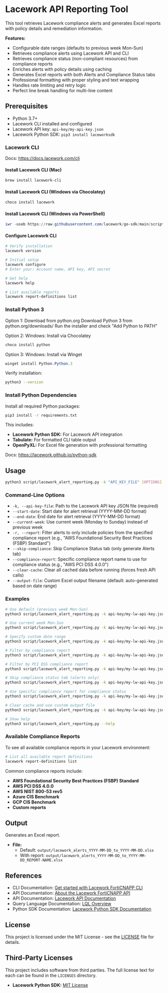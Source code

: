# Lacework API Reporting Tool

This tool retrieves Lacework compliance alerts and generates Excel reports with policy details and remediation information.

**Features:**
- Configurable date ranges (defaults to previous week Mon-Sun)
- Retrieves compliance alerts using Lacework API and CLI
- Retrieves compliance status (non-compliant resources) from compliance reports
- Enriches alerts with policy details using caching
- Generates Excel reports with both Alerts and Compliance Status tabs
- Professional formatting with proper styling and text wrapping
- Handles rate limiting and retry logic
- Perfect line break handling for multi-line content

## Prerequisites

- Python 3.7+
- Lacework CLI installed and configured
- Lacework API key: `api-key/my-api-key.json`
- Lacework Python SDK: `pip3 install laceworksdk`

### Lacework CLI

Docs: https://docs.lacework.com/cli

#### Install Lacework CLI (Mac)
```bash
brew install lacework-cli
```

#### Install Lacework CLI (Windows via Chocolatey)
```powershell
choco install lacework
```

#### Install Lacework CLI (Windows via PowerShell)
```powershell
iwr -useb https://raw.githubusercontent.com/lacework/go-sdk/main/scripts/install.ps1 | iex
```

#### Configure Lacework CLI
```bash
# Verify installation
lacework version

# Initial setup
lacework configure
# Enter your: Account name, API key, API secret

# Get help 
lacework help

# List available reports
lacework report-definitions list
```

### Install Python 3

Option 1: Download from python.org
Download Python 3 from python.org/downloads/
Run the installer and check "Add Python to PATH"

Option 2: Windows: Install via Chocolatey
```powershell
choco install python
```

Option 3: Windows: Install via Winget
```powershell
winget install Python.Python.3
```

Verify installation:
```bash
python3 --version
```

### Install Python Dependencies

Install all required Python packages:
```bash
pip3 install -r requirements.txt
```

This includes:
- **Lacework Python SDK:** For Lacework API integration
- **Tabulate:** For formatted CLI table output
- **OpenPyXL:** For Excel file generation with professional formatting

Docs: https://lacework.github.io/python-sdk

## Usage

```bash
python3 script/lacework_alert_reporting.py -k "API_KEY_FILE" [OPTIONS]
```

### Command-Line Options
- `-k, --api-key-file`: Path to the Lacework API key JSON file (required)
- `--start-date`: Start date for alert retrieval (YYYY-MM-DD format)
- `--end-date`: End date for alert retrieval (YYYY-MM-DD format)
- `--current-week`: Use current week (Monday to Sunday) instead of previous week
- `-r, --report`: Filter alerts to only include policies from the specified compliance report (e.g., "AWS Foundational Security Best Practices (FSBP) Standard")
- `--skip-compliance`: Skip Compliance Status tab (only generate Alerts tab)
- `--compliance-report`: Specific compliance report name to use for compliance status (e.g., "AWS PCI DSS 4.0.0")
- `--clear-cache`: Clear all cached data before running (forces fresh API calls)
- `--output-file`: Custom Excel output filename (default: auto-generated based on date range)

### Examples

```bash
# Use default (previous week Mon-Sun)
python3 script/lacework_alert_reporting.py -k api-key/my-lw-api-key.json

# Use current week Mon-Sun
python3 script/lacework_alert_reporting.py -k api-key/my-lw-api-key.json --current-week

# Specify custom date range
python3 script/lacework_alert_reporting.py -k api-key/my-lw-api-key.json --start-date 2024-01-01 --end-date 2024-01-07

# Filter by compliance report
python3 script/lacework_alert_reporting.py -k api-key/my-lw-api-key.json --current-week -r "CIS Amazon Web Services Foundations Benchmark v1.4.0"

# Filter by PCI DSS compliance report
python3 script/lacework_alert_reporting.py -k api-key/my-lw-api-key.json --current-week -r "AWS PCI DSS 4.0.0"

# Skip compliance status tab (alerts only)
python3 script/lacework_alert_reporting.py -k api-key/my-lw-api-key.json --skip-compliance

# Use specific compliance report for compliance status
python3 script/lacework_alert_reporting.py -k api-key/my-lw-api-key.json --compliance-report "AWS PCI DSS 4.0.0"

# Clear cache and use custom output file
python3 script/lacework_alert_reporting.py -k api-key/my-lw-api-key.json --clear-cache --output-file my_alerts.xlsx

# Show help
python3 script/lacework_alert_reporting.py --help
```

### Available Compliance Reports

To see all available compliance reports in your Lacework environment:

```bash
# List all available report definitions
lacework report-definitions list
```

Common compliance reports include:
- **AWS Foundational Security Best Practices (FSBP) Standard**
- **AWS PCI DSS 4.0.0**
- **AWS NIST 800-53 rev5**
- **Azure CIS Benchmark**
- **GCP CIS Benchmark**
- **Custom reports**

## Output

Generates an Excel report.
- **File:** 
  - Default: `output/lacework_alerts_YYYY-MM-DD_to_YYYY-MM-DD.xlsx`
  - With report: `output/lacework_alerts_YYYY-MM-DD_to_YYYY-MM-DD_REPORT-NAME.xlsx`

## References

- CLI Documentation: [Get started with Lacework FortiCNAPP CLI](https://docs.fortinet.com/document/lacework-forticnapp/latest/cli-reference/68020/get-started-with-the-lacework-forticnapp-cli)
- API Documentation: [About the Lacework FortiCNAPP API](https://docs.fortinet.com/document/lacework-forticnapp/latest/api-reference/863111/about-the-lacework-forticnapp-api)
- API Documentation: [Lacework API Documentation](https://yourlacework.lacework.net/api/v2/docs)
- Query Language Documentation: [LQL Overview](https://docs.fortinet.com/document/lacework-forticnapp/latest/lql-reference/598361/lql-overview)
- Python SDK Documentation: [Lacework Python SDK Documentation](https://lacework.github.io/python-sdk)

## License

This project is licensed under the MIT License - see the [LICENSE](LICENSE) file for details.

## Third-Party Licenses

This project includes software from third parties. The full license text for each can be found in the `LICENSES` directory.

* **Lacework Python SDK:** [MIT License](./LICENSES/LACEWORK_SDK_LICENSE.md)
